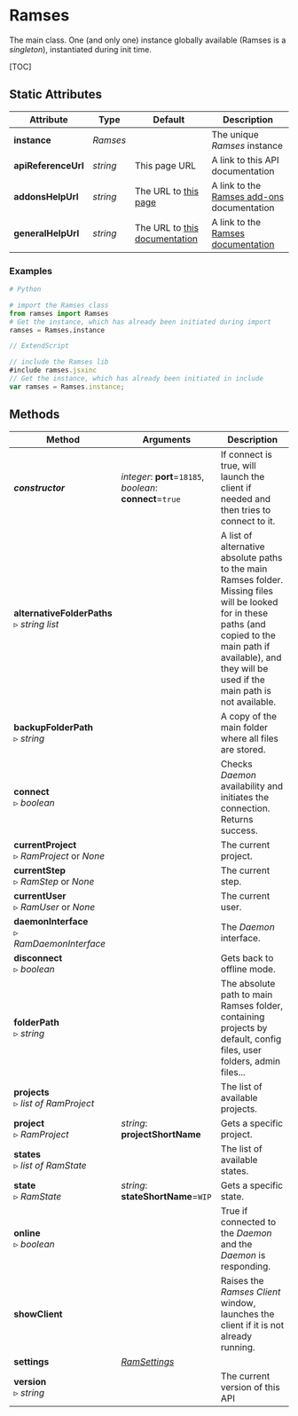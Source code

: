 # Ramses

The main class. One (and only one) instance globally available (Ramses is a *singleton*), instantiated during init time.

[TOC]

## Static Attributes

| Attribute | Type | Default | Description |
| --- | --- | --- | --- |
| **instance** | *Ramses* | | The unique *Ramses* instance |
| **apiReferenceUrl** | *string* | This page URL | A link to this API documentation |
| **addonsHelpUrl** | *string* | The URL to [this page](../../../addons/) | A link to the [Ramses add-ons](../../../addons/) documentation |
| **generalHelpUrl** | *string* | The URL to [this documentation](../../../) | A link to the [Ramses documentation](../../../) |

### Examples

```py
# Python

# import the Ramses class
from ramses import Ramses
# Get the instance, which has already been initiated during import
ramses = Ramses.instance
```

```js
// ExtendScript

// include the Ramses lib
#include ramses.jsxinc
// Get the instance, which has already been initiated in include
var ramses = Ramses.instance;
```

## Methods

| Method | Arguments | Description |
| --- | --- | --- |
| ***constructor*** | *integer*: **port**=`18185`,<br />*boolean*: **connect**=`true` | If connect is true, will launch the client if needed and then tries to connect to it. |
| **alternativeFolderPaths**<br />▹ *string list* | | A list of alternative absolute paths to the main Ramses folder. Missing files will be looked for in these paths (and copied to the main path if available), and they will be used if the main path is not available. |
| **backupFolderPath**<br />▹ *string* | | A copy of the main folder where all files are stored. |
| **connect**<br />▹ *boolean* | | Checks *Daemon* availability and initiates the connection. <br />Returns success. |
| **currentProject**<br />▹ *RamProject* or *None* | | The current project. |
| **currentStep**<br />▹ *RamStep* or *None* | | The current step. |
| **currentUser**<br />▹ *RamUser* or *None* | | The current user. |
| **daemonInterface**<br />▹ *RamDaemonInterface* | | The *Daemon* interface. |
| **disconnect**<br />▹ *boolean* | | Gets back to offline mode. |
| **folderPath**<br />▹ *string* | | The absolute path to main Ramses folder, containing projects by default, config files, user folders, admin files... |
| **projects**<br />▹ *list of RamProject* | | The list of available projects. |
| **project**<br />▹ *RamProject* | *string*: **projectShortName** | Gets a specific project. |
| **states**<br />▹ *list of RamState* | | The list of available states. |
| **state**<br />▹ *RamState* | *string*: **stateShortName**=`WIP` | Gets a specific state. |
| **online**<br />▹ *boolean* | | True if connected to the *Daemon* and the *Daemon* is responding. |
| **showClient** | | Raises the *Ramses Client* window, launches the client if it is not already running. |
| **settings** | [*RamSettings*](ram_settings.md) |  | The settings. |
| **version**<br />▹ *string* |  | The current version of this API |